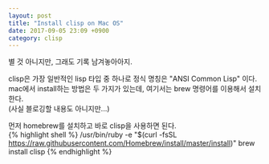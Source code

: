 ```yaml
---
layout: post
title: "Install clisp on Mac OS"
date: 2017-09-05 23:09 +0900
category: clisp
---
```


별 것 아니지만, 그래도 기록 남겨놓아아지. <br />

clisp은 가장 일반적인 lisp 타입 중 하나로 정식 명칭은 "ANSI Common Lisp" 이다.<br />
mac에서 install하는 방법은 두 가지가 있는데, 여기서는 brew 명령어를 이용해서 설치한다.<br />
(사실 블로깅할 내용도 아니지만...)<br />

먼저 homebrew를 설치하고 바로 clisp을 사용하면 된다.<br />
{% highlight shell %}
/usr/bin/ruby -e "$(curl -fsSL https://raw.githubusercontent.com/Homebrew/install/master/install)"
brew install clisp
{% endhighlight %}
